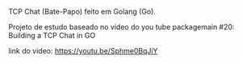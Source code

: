 TCP Chat (Bate-Papo) feito em Golang (Go).

Projeto de estudo baseado no video do you tube packagemain #20: Building a TCP Chat in GO

link do video: https://youtu.be/Sphme0BqJiY
